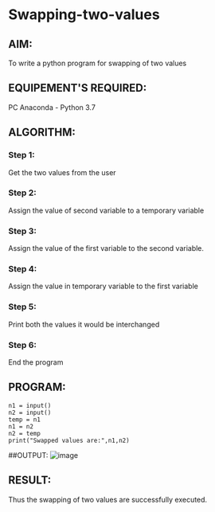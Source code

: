 # Swapping-two-values
## AIM:
To write a python program for swapping of two values
## EQUIPEMENT'S REQUIRED: 
PC
Anaconda - Python 3.7
## ALGORITHM: 
### Step 1:
Get the two values from the user
### Step 2: 
Assign the value of second variable to a temporary variable 
### Step 3: 
Assign the value of the first variable to the second variable.
### Step 4:  
Assign the value in temporary variable to the first variable
### Step 5: 
Print both the values it would be interchanged
### Step 6: 
End the program
## PROGRAM:
```
n1 = input()
n2 = input()
temp = n1
n1 = n2
n2 = temp
print("Swapped values are:",n1,n2)
```
##OUTPUT:
![image](https://user-images.githubusercontent.com/122008288/227428609-57d860af-6556-436f-9db9-c3ab8fa6ceb1.png)



## RESULT:
Thus the swapping of two values are successfully executed.



